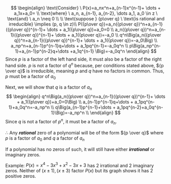 $$ \begin{align}
\text{Consider} \ P(x)=a_nx^n+a_{n-1}x^{n-1}+ \dots + a_1x+a_0= \\
\text{where} \ a_n, a_{n-1}, a_{n-2}, \dots a_1, a_0 \in z \ \text{and} \ a_n \neq 0 \\ \\
\text{suppose } {p\over q} \ \text{is rational and irreducible} \implies (p, q \in z)\\
P({p\over q})=a_n({p\over q})^n+a_{n-1}({p\over q})^{n-1}+ \dots + a_1({p\over q})+a_0=0 \\
a_n({p\over q})^n+a_{n-1}({p\over q})^{n-1}+ \dots + a_1({p\over q})=-a_0 \\
q^n\Big(a_n({p\over q})^n+a_{n-1}({p\over q})^{n-1}+ \dots + a_1({p\over q})=-a_0\Big) \\
a_np^n+a_{n-1}p^{n-1}q+\dots + a_1pq^{n-1}=-a_0q^n \\
p\Big(a_np^{n-1}+a_{n-1}p^{n-2}q+\dots +a_1q^{n-1} \Big)=-a_0q^n
\end{align}
$$
Since $p$ is a factor of the left hand side, it must also be a factor of the right hand side. $p$ is not a factor of $q^n$ because, per conditions stated above, ${p \over q}$ is irreducible, meaning $p$ and $q$ have no factors in common. Thus, $p$ must be a factor of $a_0$

Next, we will show that $q$ is a factor of $a_n$
$$
\begin{align}
q^n\Big(a_n({p\over q})^n+a_{n-1}({p\over q})^{n-1}+ \dots + a_1({p\over q})+a_0=0\Big) \\
a_{n-1}p^{n-1}q+\dots + a_1pq^{n-1}+a_0q^n=-a_np^n \\
q\Big(a_{n-1}p^{n-1}+\dots + a_1pq^{n-2}+a_0q^{n-1}\Big)=-a_np^n \\
\end{align}
$$
Since $q$ is not a factor of $p^n$, it must be a factor of $a_n$.

$\therefore$ Any ***rational*** zero of a polynomial will be of the form ${p \over q}$ where $p$ is a factor of $a_0$ and $q$ a factor of $a_n$

If a polynomial has no zeros of such, it will still have either ***irrational*** or imaginary zeros.

Example:
$P(x)=x^4-3x^3+x^2-3x+3$ has 2 irrational and 2 imaginary zeros. Neither of $(x\pm1), (x\pm3)$ factor $P(x)$ but its graph shows it has 2 positive zeros.